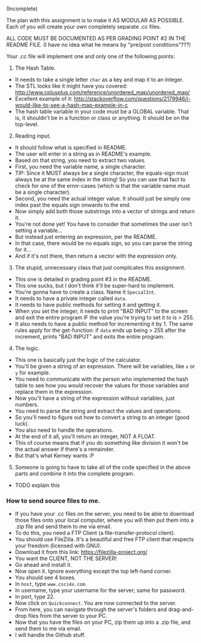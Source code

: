 (Incomplete)

The plan with this assignment is to make it AS MODULAR AS POSSIBLE.
Each of you will create your own completely separate .cc files.

ALL CODE MUST BE DOCUMENTED AS PER GRADING POINT #2 IN THE README FILE.
(I have no idea what he means by "pre/post conditions"???)

Your .cc file will implement one and only one of the following points:

1. The Hash Table.
* It needs to take a single letter `char` as a key and map it to an integer.
* The STL looks like it might have you covered: http://www.cplusplus.com/reference/unordered_map/unordered_map/
* Excellent example of it: http://stackoverflow.com/questions/2179946/i-would-like-to-see-a-hash-map-example-in-c
* The hash table variable in your code must be a GLOBAL variable. That is, it shouldn't be in a function or class or anything.
It should be on the top-level.

2. Reading input.
* It should follow what is specified in README.
* The user will enter in a string as in README's example.
* Based on that string, you need to extract two values.
* First, you need the variable name, a single character.
* TIP: Since it MUST always be a single character, the
equals-sign must always be at the same index in the string! So you can
use that fact to check for one of the error-cases
(which is that the variable name must be a single character).
* Second, you need the actual integer value. It should just be
simply one index past the equals sign onwards to the end.
* Now simply add both those substrings into a vector of strings and return it.
* You're not done yet! You have to consider that sometimes the user isn't setting a variable...
* But instead just entering an expression, per the README.
* In that case, there would be no equals sign, so you can parse the string for it...
* And if it's not there, then return a vector with the expression only.

3. The stupid, unnecessary class that just complicates this assignment.
* This one is detailed in grading point #3 in the README.
* This one sucks, but I don't think it'll be super-hard to implement.
* You're gonna have to create a class. Name it `SpecialInt`.
* It needs to have a private integer called `data`.
* It needs to have public methods for setting it and getting it.
* When you set the integer, it needs to print "BAD INPUT" to the
screen and exit the entire program IF the value you're trying to set
it to is > 255.
* It also needs to have a public method for incrementing it by 1.
The same rules apply for the get-function: if `data` ends up being
\> 255 after the increment, prints "BAD INPUT" and exits the entire program.

4. The logic.
* This one is basically just the logic of the calculator.
* You'll be given a string of an expression. There will be variables, like `x` or `y` for example.
* You need to communicate with the person who implemented the hash table to see how you *would* recover
the values for those variables and replace them in the expression.
* Now you'll have a string of the expression without variables, just numbers.
* You need to parse the string and extract the values and operations.
* So you'll need to figure out how to convert a string to an integer (good luck).
* You also need to handle the operations.
* At the end of it all, you'll return an integer, NOT A FLOAT.
* This of course means that if you do something like division it won't be the actual answer if there's a remainder.
* But that's what Kerney wants :P

5. Someone is going to have to take all of the code specified in the above parts and combine it into the complete program.
* TODO explain this

### How to send source files to me.

* If you have your .cc files on the server, you need to be able to download those files onto your local computer, where you will then
put them into a .zip file and send them to me via email.
* To do this, you need a FTP Client (a file-transfer-protocol client).
* You should use FileZilla. It's a beautiful and free FTP client that respects your freedom (licensed with GNU).
* Download it from this link: https://filezilla-project.org/
* You want the CLIENT, NOT THE SERVER!
* Go ahead and install it.
* Now open it. Ignore everything except the top left-hand corner.
* You should see 4 boxes.
* In `host`, type `www.csci4x.com`.
* In username, type your username for the server; same for password.
* In port, type 22.
* Now click on `Quickconnect`. You are now connected to the server.
* From here, you can navigate through the server's folders and drag-and-drop files from
the server to your PC.
* Now that you have the files on your PC, zip them up into a .zip file, and send them to me via email.
* I will handle the Github stuff.

